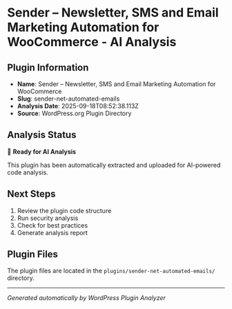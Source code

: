 # Sender &#8211; Newsletter, SMS and Email Marketing Automation for WooCommerce - AI Analysis

## Plugin Information
- **Name**: Sender &#8211; Newsletter, SMS and Email Marketing Automation for WooCommerce
- **Slug**: sender-net-automated-emails
- **Analysis Date**: 2025-09-18T08:52:38.113Z
- **Source**: WordPress.org Plugin Directory

## Analysis Status
🔄 **Ready for AI Analysis**

This plugin has been automatically extracted and uploaded for AI-powered code analysis.

## Next Steps
1. Review the plugin code structure
2. Run security analysis
3. Check for best practices
4. Generate analysis report

## Plugin Files
The plugin files are located in the `plugins/sender-net-automated-emails/` directory.

---
*Generated automatically by WordPress Plugin Analyzer*
